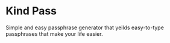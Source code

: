 # Kind Pass
Simple and easy passphrase generator that yeilds easy-to-type passphrases that make your life easier. 
